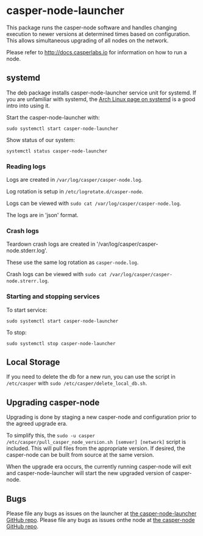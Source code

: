 # casper-node-launcher

This package runs the casper-node software and handles changing execution to newer versions at
determined times based on configuration.  This allows simultaneous upgrading of all nodes on the
network.

Please refer to http://docs.casperlabs.io for information on how to run a node.

## systemd

The deb package installs casper-node-launcher service unit for systemd.  If you are unfamiliar with systemd,
the [Arch Linux page on systemd](https://wiki.archlinux.org/index.php/systemd) is a good intro into using it.

Start the casper-node-launcher with:

`sudo systemctl start casper-node-launcher`

Show status of our system:

`systemctl status casper-node-launcher`

### Reading logs

Logs are created in `/var/log/casper/casper-node.log`.

Log rotation is setup in `/etc/logrotate.d/casper-node`.

Logs can be viewed with `sudo cat /var/log/casper/casper-node.log`.  

The logs are in 'json' format.

### Crash logs

Teardown crash logs are created in '/var/log/casper/casper-node.stderr.log'.

These use the same log rotation as `casper-node.log`.

Crash logs can be viewed with `sudo cat /var/log/casper/casper-node.strerr.log`.


### Starting and stopping services

To start service:

`sudo systemctl start casper-node-launcher`

To stop:

`sudo systemctl stop casper-node-launcher`

## Local Storage

If you need to delete the db for a new run,
you can use the script in `/etc/casper` with `sudo /etc/casper/delete_local_db.sh`.

## Upgrading casper-node

Upgrading is done by staging a new casper-node and configuration prior to the agreed upgrade era.

To simplify this, the `sudo -u casper /etc/casper/pull_casper_node_version.sh [semver] [network]` script is included.  This will
pull files from the appropriate version.  If desired, the casper-node can be built from source at the 
same version.

When the upgrade era occurs, the currently running casper-node will exit and casper-node-launcher will
start the new upgraded version of casper-node.

## Bugs

Please file any bugs as issues on the launcher at [the casper-node-launcher GitHub repo](https://github.com/CasperLabs/casper-node-launcher).
Please file any bugs as issues onthe node at [the casper-node GitHub repo](https://github.com/CasperLabs/casper-node).
